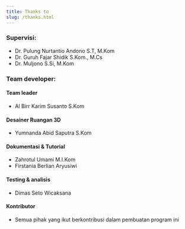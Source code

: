 ```yaml
---
title: Thanks to
slug: /thanks.html
---
```


### Supervisi:
- Dr. Pulung Nurtantio Andono S.T, M.Kom
- Dr. Guruh Fajar Shidik S.Kom., M.Cs
- Dr. Muljono S.Si, M.Kom

### Team developer:
#### Team leader
- Al Birr Karim Susanto S.Kom

#### Desainer Ruangan 3D
- Yumnanda Abid Saputra S.Kom

#### Dokumentasi & Tutorial
- Zahrotul Umami M.I.Kom
- Firstania Berlian Aryusiwi

#### Testing & analisis
- Dimas Seto Wicaksana

#### Kontributor
- Semua pihak yang ikut berkontribusi dalam pembuatan program ini
